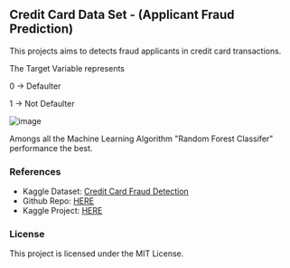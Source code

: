 ## Credit Card Data Set - (Applicant Fraud Prediction)

This projects aims to detects fraud applicants in credit card transactions.

The Target Variable represents 

0 -> Defaulter

1 -> Not Defaulter

![image](https://github.com/user-attachments/assets/a51a10d9-cefb-4476-944b-baca00fa0846)


Amongs all the Machine Learning Algorithm "Random Forest Classifer" performance the best.


### References
* Kaggle Dataset: [Credit Card Fraud Detection](https://www.kaggle.com/datasets/ghoshsaibal/creditcard)
* Github Repo: [HERE](https://github.com/lunar-arun/Projects/edit/main/Ensemble%20Model)
* Kaggle Project: [HERE](https://www.kaggle.com/code/arunkumaroraon/credit-card-modelling)

### License
This project is licensed under the MIT License.
